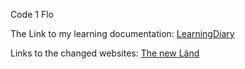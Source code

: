 Code 1 Flo

The Link to my learning documentation:
[LearningDiary](Code1_Diary.md)

Links to the changed websites:
[The new Länd]() 
